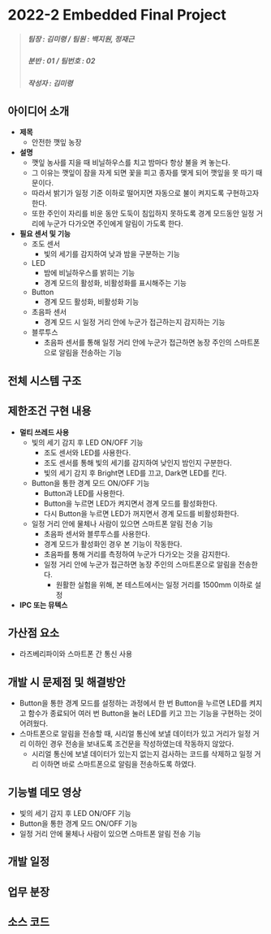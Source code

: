 # 2022-2 Embedded Final Project
> ##### 팀장 : 김미령 / 팀원 : 백지원, 정재근
> ##### 분반 : 01 / 팀번호 : 02
> ##### 작성자 : 김미령
## 아이디어 소개
* **제목**
  * 안전한 깻잎 농장
* **설명**
  * 깻잎 농사를 지을 때 비닐하우스를 치고 밤마다 항상 불을 켜 놓는다. 
  * 그 이유는 깻잎이 잠을 자게 되면 꽃을 피고 종자를 맺게 되어 깻잎을 못 따기 때문이다.
  * 따라서 밝기가 일정 기준 이하로 떨어지면 자동으로 불이 켜지도록 구현하고자 한다.
  * 또한 주인이 자리를 비운 동안 도둑이 침입하지 못하도록 경계 모드동안 일정 거리에 누군가 다가오면 주인에게 알림이 가도록 한다.
* **필요 센서 및 기능**
  * 조도 센서
    * 빛의 세기를 감지하여 낮과 밤을 구분하는 기능
  * LED
    * 밤에 비닐하우스를 밝히는 기능
    * 경계 모드의 활성화, 비활성화를 표시해주는 기능
  * Button
    * 경계 모드 활성화, 비활성화 기능
  * 초음파 센서
    * 경계 모드 시 일정 거리 안에 누군가 접근하는지 감지하는 기능
  * 블루투스
    * 초음파 센서를 통해 일정 거리 안에 누군가 접근하면 농장 주인의 스마트폰으로 알림을 전송하는 기능

## 전체 시스템 구조

## 제한조건 구현 내용
* **멀티 쓰레드 사용**
  * 빛의 세기 감지 후 LED ON/OFF 기능
    * 조도 센서와 LED를 사용한다.
    * 조도 센서를 통해 빛의 세기를 감지하여 낮인지 밤인지 구분한다.
    * 빛의 세기 감지 후 Bright면 LED를 끄고, Dark면 LED를 킨다.
  * Button을 통한 경계 모드 ON/OFF 기능
    * Button과 LED를 사용한다.
    * Button을 누르면 LED가 켜지면서 경계 모드를 활성화한다.
    * 다시 Button을 누르면 LED가 꺼지면서 경계 모드를 비활성화한다.
  * 일정 거리 안에 물체나 사람이 있으면 스마트폰 알림 전송 기능
    * 초음파 센서와 블루투스를 사용한다.
    * 경계 모드가 활성화인 경우 본 기능이 작동한다.
    * 초음파를 통해 거리를 측정하여 누군가 다가오는 것을 감지한다.
    * 일정 거리 안에 누군가 접근하면 농장 주인의 스마트폰으로 알림을 전송한다.
      * 원활한 실험을 위해, 본 테스트에서는 일정 거리를 1500mm 이하로 설정
* **IPC 또는 뮤텍스**

## 가산점 요소
* 라즈베리파이와 스마트폰 간 통신 사용

## 개발 시 문제점 및 해결방안
* Button을 통한 경계 모드를 설정하는 과정에서 한 번 Button을 누르면 LED를 켜지고 함수가 종료되어 여러 번 Button을 눌러 LED를 키고 끄는 기능을 구현하는 것이 어려웠다.
* 스마트폰으로 알림을 전송할 때, 시리얼 통신에 보낼 데이터가 있고 거리가 일정 거리 이하인 경우 전송을 보내도록 조건문을 작성하였는데 작동하지 않았다.
  * 시리얼 통신에 보낼 데이터가 있는지 없는지 검사하는 코드를 삭제하고 일정 거리 이하면 바로 스마트폰으로 알림을 전송하도록 하였다.

## 기능별 데모 영상
* 빛의 세기 감지 후 LED ON/OFF 기능
* Button을 통한 경계 모드 ON/OFF 기능
* 일정 거리 안에 물체나 사람이 있으면 스마트폰 알림 전송 기능

## 개발 일정

## 업무 분장

## 소스 코드
